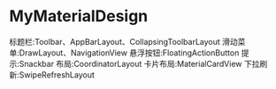 # MyMaterialDesign
标题栏:Toolbar、AppBarLayout、CollapsingToolbarLayout
滑动菜单:DrawLayout、NavigationView
悬浮按钮:FloatingActionButton
提示:Snackbar
布局:CoordinatorLayout
卡片布局:MaterialCardView
下拉刷新:SwipeRefreshLayout
